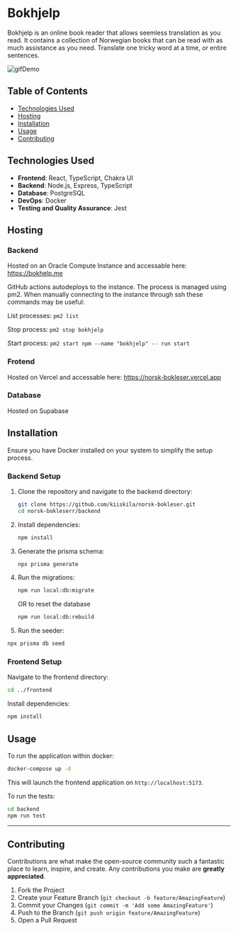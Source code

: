# Bokhjelp

Bokhjelp is an online book reader that allows seemless translation as you read. It contains a collection of Norwegian books that can be read with as much assistance as you need. Translate one tricky word at a time, or entire sentences.

![gifDemo](https://media.giphy.com/media/v1.Y2lkPTc5MGI3NjExa3VxejZkbjkwYmQzbnZ5em9yNG5iN2k1azU5b2t1Y29pMGRpOHJkZyZlcD12MV9pbnRlcm5hbF9naWZfYnlfaWQmY3Q9Zw/bBApS4NzADWLJDdfH6/giphy.gif)

## Table of Contents

- [Technologies Used](#technologies-used)
- [Hosting](#hosting)
- [Installation](#installation)
- [Usage](#usage)
- [Contributing](#contributing)

## Technologies Used

- **Frontend**: React, TypeScript, Chakra UI
- **Backend**: Node.js, Express, TypeScript
- **Database**: PostgreSQL
- **DevOps**: Docker
- **Testing and Quality Assurance**: Jest

## Hosting

### Backend

Hosted on an Oracle Compute Instance and accessable here: https://bokhelp.me

GitHub actions autodeploys to the instance. The process is managed using pm2. When manually connecting to the instance through ssh these commands may be useful:

List processes: `pm2 list`

Stop process: `pm2 stop bokhjelp`

Start process: `pm2 start npm --name "bokhjelp" -- run start`

### Frotend

Hosted on Vercel and accessable here: https://norsk-bokleser.vercel.app

### Database

Hosted on Supabase

## Installation

Ensure you have Docker installed on your system to simplify the setup process.

### Backend Setup

1. Clone the repository and navigate to the backend directory:

   ```bash
   git clone https://github.com/kiiskila/norsk-bokleser.git
   cd norsk-bokleserr/backend
   ```

2. Install dependencies:

   ```bash
   npm install
   ```

3. Generate the prisma schema:

   ```bash
   npx prisma generate
   ```

4. Run the migrations:

   ```bash
   npm run local:db:migrate
   ```

   OR to reset the database

   ```bash
   npm run local:db:rebuild
   ```

5. Run the seeder:

```bash
npx prisma db seed
```

### Frontend Setup

Navigate to the frontend directory:

```bash
cd ../frontend
```

Install dependencies:

```bash
npm install
```

## Usage

To run the application within docker:

```bash
docker-compose up -d
```

This will launch the frontend application on `http://localhost:5173`.

To run the tests:

```bash
cd backend
npm run test
```

---

## Contributing

Contributions are what make the open-source community such a fantastic place to learn, inspire, and create. Any contributions you make are **greatly appreciated**.

1. Fork the Project
2. Create your Feature Branch (`git checkout -b feature/AmazingFeature`)
3. Commit your Changes (`git commit -m 'Add some AmazingFeature'`)
4. Push to the Branch (`git push origin feature/AmazingFeature`)
5. Open a Pull Request
